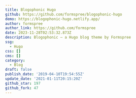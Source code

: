 ```yaml
---
title: Blogophonic Hugo
github: https://github.com/formspree/blogophonic-hugo
demo: https://blogophonic-hugo.netlify.app/
author: formspree
author_link: https://github.com/formspree
date: 2023-11-28T02:53:32.873Z
description: Blogophonic – a Hugo blog theme by Formspree
ssg:
  - Hugo
css: []
cms: []
category:
  - Blog
draft: false
publish_date: '2019-04-10T19:54:55Z'
update_date: '2021-01-11T20:15:20Z'
github_star: 197
github_fork: 47
---
```

